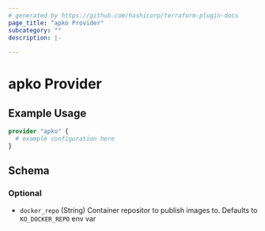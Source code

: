```yaml
---
# generated by https://github.com/hashicorp/terraform-plugin-docs
page_title: "apko Provider"
subcategory: ""
description: |-
  
---
```


# apko Provider



## Example Usage

```terraform
provider "apko" {
  # example configuration here
}
```

<!-- schema generated by tfplugindocs -->
## Schema

### Optional

- `docker_repo` (String) Container repositor to publish images to. Defaults to `KO_DOCKER_REPO` env var
